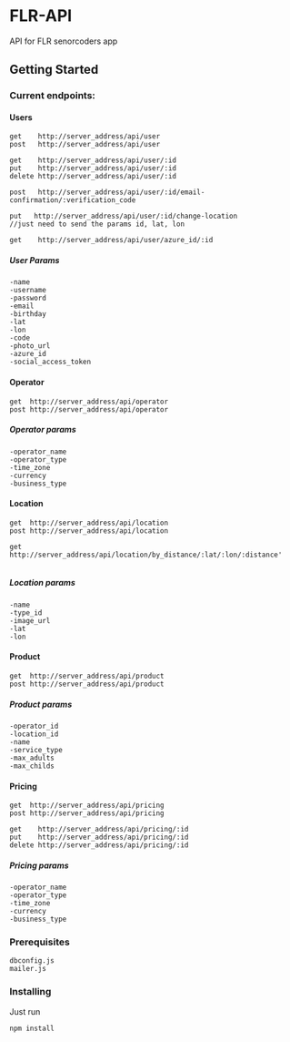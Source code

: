 # FLR-API

API for FLR senorcoders app 

## Getting Started

### Current endpoints:

#### Users
```
get    http://server_address/api/user
post   http://server_address/api/user

get    http://server_address/api/user/:id
put    http://server_address/api/user/:id
delete http://server_address/api/user/:id

post   http://server_address/api/user/:id/email-confirmation/:verification_code

put   http://server_address/api/user/:id/change-location
//just need to send the params id, lat, lon
 
get    http://server_address/api/user/azure_id/:id

```
##### User Params
```
-name  
-username 
-password 
-email
-birthday
-lat  
-lon 
-code
-photo_url
-azure_id
-social_access_token
```
#### Operator
```
get  http://server_address/api/operator
post http://server_address/api/operator
```
##### Operator params
```
-operator_name
-operator_type
-time_zone
-currency
-business_type
```
#### Location
```
get  http://server_address/api/location
post http://server_address/api/location

get  http://server_address/api/location/by_distance/:lat/:lon/:distance'
    
```
##### Location params
```
-name
-type_id
-image_url
-lat
-lon 
```
#### Product
```
get  http://server_address/api/product 
post http://server_address/api/product
```
##### Product params
```
-operator_id
-location_id
-name
-service_type
-max_adults
-max_childs
```
#### Pricing
```
get  http://server_address/api/pricing
post http://server_address/api/pricing

get    http://server_address/api/pricing/:id
put    http://server_address/api/pricing/:id
delete http://server_address/api/pricing/:id
```
##### Pricing params
```
-operator_name
-operator_type
-time_zone
-currency
-business_type
```
### Prerequisites

```
dbconfig.js
mailer.js
```

### Installing
Just run

```
npm install
```
